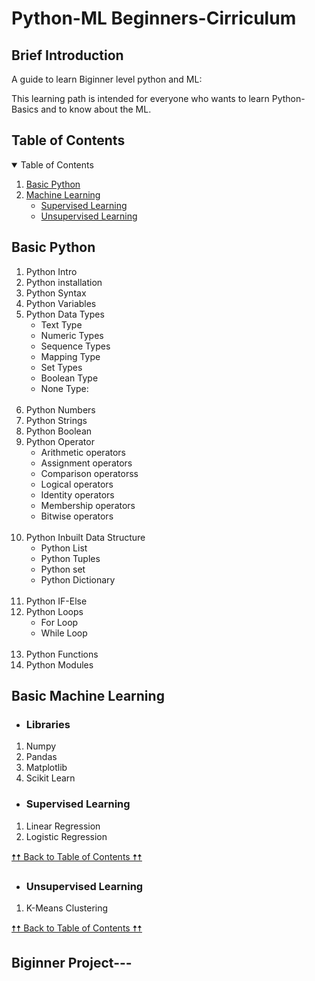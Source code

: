 # Python-ML Beginners-Cirriculum



## Brief Introduction

A guide to learn Biginner level python and ML:

This learning path is intended for everyone who wants to learn Python-Basics and to know about the ML.

## Table of Contents

<details open="open">
  <summary>Table of Contents</summary>
  <ol>
    <li><a href="#Basic-Python">Basic Python</a></li>
    <li>
      <a href="#Basic-machine-learning">Machine Learning</a>
      <ul>
        <li><a href="#supervised-learning">Supervised Learning</a></li>
        <li><a href="#unsupervised-learning">Unsupervised Learning</a></li>
      </ul>
    </li>   
  </ol>
</details>

## Basic Python

1.  Python Intro
2.  Python installation
3.  Python Syntax
4.  Python Variables
5.  Python Data Types
    <ul>
      <li>Text Type</li>
      <li>Numeric Types</li>
      <li>Sequence Types</li>
      <li>Mapping Type</li>
      <li>Set Types</li>
      <li>Boolean Type</li>
      <li>None Type:</li>
    </ul><br>
6.  Python Numbers
7.  Python Strings
8.  Python Boolean
9. Python Operator
    <ul>
      <li>Arithmetic operators</li>
      <li>Assignment operators</li>
      <li>Comparison operatorss</li>
      <li>Logical operators</li>
      <li>Identity operators</li>
      <li>Membership operators</li>
      <li>Bitwise operators</li>
    </ul><br>
10. Python Inbuilt Data Structure
    <ul>
      <li>Python List</li>
      <li>Python Tuples</li>
      <li>Python set</li>
      <li>Python Dictionary</li>
    </ul><br>
11. Python IF-Else
12. Python Loops
    <ul>
      <li>For Loop</li>
      <li>While Loop</li>
    </ul><br>
13. Python Functions
14. Python Modules 
  
## Basic Machine Learning

- ### Libraries
1. Numpy
2. Pandas
3. Matplotlib
4. Scikit Learn 

- ### Supervised Learning
1.  Linear Regression
2.  Logistic Regression

<a href="#table-of-contents">🠥🠥 Back to Table of Contents 🠥🠥</a>

- ### Unsupervised Learning

1. K-Means Clustering

<a href="#table-of-contents">🠥🠥 Back to Table of Contents 🠥🠥</a>

## Biginner Project---




